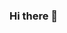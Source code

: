 ### Hi there 👋

<!--
**ShrutiMallick/ShrutiMallick** is a ✨ _special_ ✨ repository because its `README.md` (this file) appears on your GitHub profile.

- 🌱 I’m currently learning android
- 📫 How to reach me: srutimallick4@gmail.com

